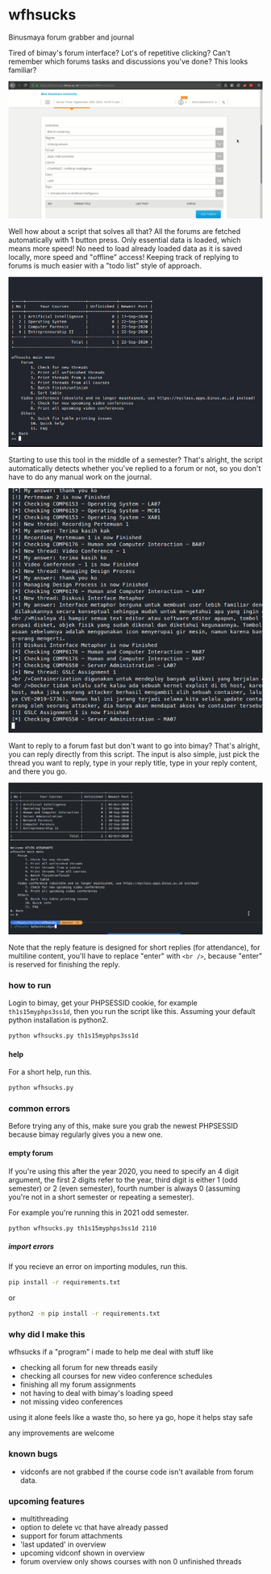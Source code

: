 # wfhsucks

Binusmaya forum grabber and journal

Tired of bimay's forum interface? 
Lot's of repetitive clicking?
Can't remember which forums tasks and discussions you've done?
This looks familiar?

![](demo/demobimay.gif)

Well how about a script that solves all that?
All the forums are fetched automatically with 1 button press.
Only essential data is loaded, which means more speed!
No need to load already loaded data as it is saved locally, more speed and "offline" access!
Keeping track of replying to forums is much easier with a "todo list" style of approach.

![](demo/demoscript.gif)

Starting to use this tool in the middle of a semester? That's alright, the script automatically detects whether you've replied to a forum or not, so you don't have to do any manual work on the journal.

![](demo/demoauto.gif)

Want to reply to a forum fast but don't want to go into bimay? That's alright, you can reply directly from this script. The input is also simple, just pick the thread you want to reply, type in your reply title, type in your reply content, and there you go.

![](demo/demoreply.gif)

Note that the reply feature is designed for short replies (for attendance), for multiline content, you'll have to replace "enter" with `<br />`, because "enter" is reserved for finishing the reply.

### how to run

Login to bimay, get your PHPSESSID cookie, for example `th1s15myphps3ss1d`, then you run the script like this. Assuming your default python installation is python2.

```sh
python wfhsucks.py th1s15myphps3ss1d
```

#### help

For a short help, run this.

```sh
python wfhsucks.py
```

### common errors

Before trying any of this, make sure you grab the newest PHPSESSID because bimay regularly gives you a new one.

#### empty forum

If you're using this after the year 2020, you need to specify an 4 digit argument, the first 2 digits refer to the year, third digit is either 1 (odd semester) or 2 (even semester), fourth number is always 0 (assuming you're not in a short semester or repeating a semester). 

For example you're running this in 2021 odd semester.

```sh
python wfhsucks.py th1s15myphps3ss1d 2110
```

##### import errors

If you recieve an error on importing modules, run this.

```sh
pip install -r requirements.txt
```

or

```sh
python2 -m pip install -r requirements.txt
```

### why did I make this

wfhsucks if a "program" i made to help me deal with stuff like
- checking all forum for new threads easily
- checking all courses for new video conference schedules
- finishing all my forum assignments
- not having to deal with bimay's loading speed
- not missing video conferences

using it alone feels like a waste tho, so here ya go, hope it helps
stay safe

any improvements are welcome

### known bugs
- vidconfs are not grabbed if the course code isn't available from forum data.

### upcoming features
- multithreading
- option to delete vc that have already passed
- support for forum attachments
- 'last updated' in overview
- upcoming vidconf shown in overview
- forum overview only shows courses with non 0 unfinished threads
